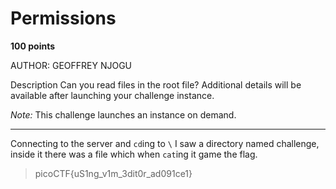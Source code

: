 # Permissions

**100 points**

AUTHOR: GEOFFREY NJOGU

Description
Can you read files in the root file?
Additional details will be available after launching your challenge instance.

*Note:* This challenge launches an instance on demand.

___

Connecting to the server and `cd`ing to `\` I saw a directory named challenge, inside it there was a file which when `cat`ing it game the flag.

> picoCTF{uS1ng_v1m_3dit0r_ad091ce1}

